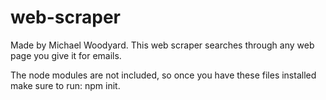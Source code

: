# web-scraper
Made by Michael Woodyard.
This web scraper searches through any web page you give it for emails.

The node modules are not included, so once you have these files installed make sure to run: npm init.
